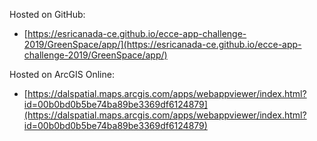 Hosted on GitHub:

- [https://esricanada-ce.github.io/ecce-app-challenge-2019/GreenSpace/app/](https://esricanada-ce.github.io/ecce-app-challenge-2019/GreenSpace/app/)

Hosted on ArcGIS Online:

- [https://dalspatial.maps.arcgis.com/apps/webappviewer/index.html?id=00b0bd0b5be74ba89be3369df6124879](https://dalspatial.maps.arcgis.com/apps/webappviewer/index.html?id=00b0bd0b5be74ba89be3369df6124879)